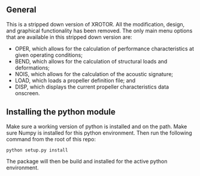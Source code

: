 
General
-------
This is a stripped down version of XROTOR. All the modification, design, and graphical functionality has
been removed. The only main menu options that are available in this stripped down version are:
* OPER, which allows for the calculation of performance characteristics at given operating conditions;
* BEND, which allows for the calculation of structural loads and deformations;
* NOIS, which allows for the calculation of the acoustic signature;
* LOAD, which loads a propeller definition file; and
* DISP, which displays the current propeller characteristics data onscreen.

Installing the python module
--------------------------
Make sure a working version of python is installed and on the path. Make sure Numpy is installed for this python 
environment. Then run the following command from the root of this repo:
```
python setup.py install
```
The package will then be build and installed for the active python environment.
 